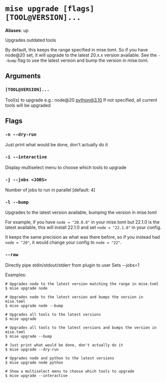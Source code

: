# `mise upgrade [flags] [TOOL@VERSION]...`

**Aliases**: up

Upgrades outdated tools

By default, this keeps the range specified in mise.toml. So if you have node@20 set, it will
upgrade to the latest 20.x.x version available. See the `--bump` flag to use the latest version
and bump the version in mise.toml.

## Arguments

### `[TOOL@VERSION]...`

Tool(s) to upgrade
e.g.: node@20 python@3.10
If not specified, all current tools will be upgraded

## Flags

### `-n --dry-run`

Just print what would be done, don't actually do it

### `-i --interactive`

Display multiselect menu to choose which tools to upgrade

### `-j --jobs <JOBS>`

Number of jobs to run in parallel
[default: 4]

### `-l --bump`

Upgrades to the latest version available, bumping the version in mise.toml

For example, if you have `node = "20.0.0"` in your mise.toml but 22.1.0 is the latest available,
this will install 22.1.0 and set `node = "22.1.0"` in your config.

It keeps the same precision as what was there before, so if you instead had `node = "20"`, it
would change your config to `node = "22"`.

### `--raw`

Directly pipe stdin/stdout/stderr from plugin to user Sets --jobs=1

Examples:

    # Upgrades node to the latest version matching the range in mise.toml
    $ mise upgrade node

    # Upgrades node to the latest version and bumps the version in mise.toml
    $ mise upgrade node --bump

    # Upgrades all tools to the latest versions
    $ mise upgrade

    # Upgrades all tools to the latest versions and bumps the version in mise.toml
    $ mise upgrade --bump

    # Just print what would be done, don't actually do it
    $ mise upgrade --dry-run

    # Upgrades node and python to the latest versions
    $ mise upgrade node python

    # Show a multiselect menu to choose which tools to upgrade
    $ mise upgrade --interactive
